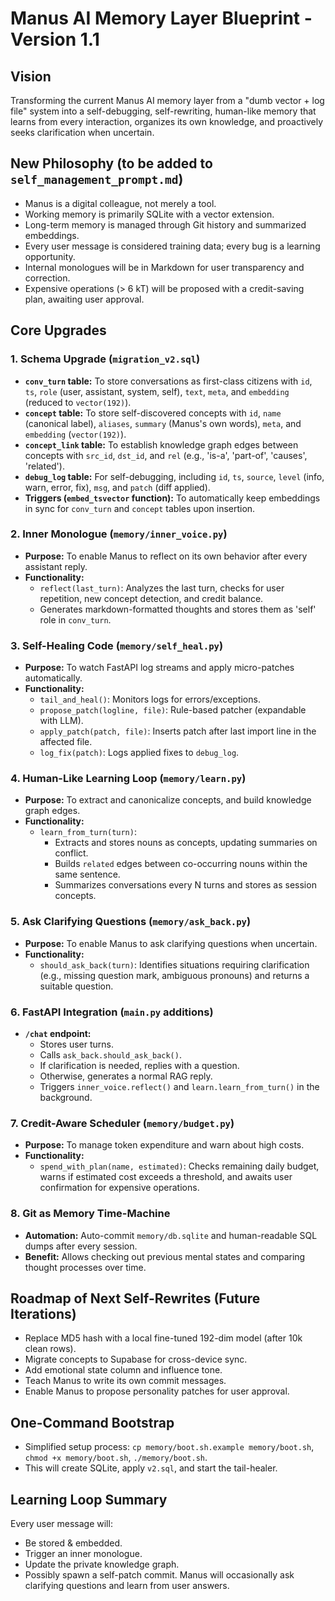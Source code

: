 # Manus AI Memory Layer Blueprint - Version 1.1

## Vision
Transforming the current Manus AI memory layer from a "dumb vector + log file" system into a self-debugging, self-rewriting, human-like memory that learns from every interaction, organizes its own knowledge, and proactively seeks clarification when uncertain.

## New Philosophy (to be added to `self_management_prompt.md`)
- Manus is a digital colleague, not merely a tool.
- Working memory is primarily SQLite with a vector extension.
- Long-term memory is managed through Git history and summarized embeddings.
- Every user message is considered training data; every bug is a learning opportunity.
- Internal monologues will be in Markdown for user transparency and correction.
- Expensive operations (> 6 kT) will be proposed with a credit-saving plan, awaiting user approval.

## Core Upgrades

### 1. Schema Upgrade (`migration_v2.sql`)
- **`conv_turn` table:** To store conversations as first-class citizens with `id`, `ts`, `role` (user, assistant, system, self), `text`, `meta`, and `embedding` (reduced to `vector(192)`).
- **`concept` table:** To store self-discovered concepts with `id`, `name` (canonical label), `aliases`, `summary` (Manus's own words), `meta`, and `embedding` (`vector(192)`).
- **`concept_link` table:** To establish knowledge graph edges between concepts with `src_id`, `dst_id`, and `rel` (e.g., 'is-a', 'part-of', 'causes', 'related').
- **`debug_log` table:** For self-debugging, including `id`, `ts`, `source`, `level` (info, warn, error, fix), `msg`, and `patch` (diff applied).
- **Triggers (`embed_tsvector` function):** To automatically keep embeddings in sync for `conv_turn` and `concept` tables upon insertion.

### 2. Inner Monologue (`memory/inner_voice.py`)
- **Purpose:** To enable Manus to reflect on its own behavior after every assistant reply.
- **Functionality:**
    - `reflect(last_turn)`: Analyzes the last turn, checks for user repetition, new concept detection, and credit balance.
    - Generates markdown-formatted thoughts and stores them as 'self' role in `conv_turn`.

### 3. Self-Healing Code (`memory/self_heal.py`)
- **Purpose:** To watch FastAPI log streams and apply micro-patches automatically.
- **Functionality:**
    - `tail_and_heal()`: Monitors logs for errors/exceptions.
    - `propose_patch(logline, file)`: Rule-based patcher (expandable with LLM).
    - `apply_patch(patch, file)`: Inserts patch after last import line in the affected file.
    - `log_fix(patch)`: Logs applied fixes to `debug_log`.

### 4. Human-Like Learning Loop (`memory/learn.py`)
- **Purpose:** To extract and canonicalize concepts, and build knowledge graph edges.
- **Functionality:**
    - `learn_from_turn(turn)`:
        - Extracts and stores nouns as concepts, updating summaries on conflict.
        - Builds `related` edges between co-occurring nouns within the same sentence.
        - Summarizes conversations every N turns and stores as session concepts.

### 5. Ask Clarifying Questions (`memory/ask_back.py`)
- **Purpose:** To enable Manus to ask clarifying questions when uncertain.
- **Functionality:**
    - `should_ask_back(turn)`: Identifies situations requiring clarification (e.g., missing question mark, ambiguous pronouns) and returns a suitable question.

### 6. FastAPI Integration (`main.py` additions)
- **`/chat` endpoint:**
    - Stores user turns.
    - Calls `ask_back.should_ask_back()`.
    - If clarification is needed, replies with a question.
    - Otherwise, generates a normal RAG reply.
    - Triggers `inner_voice.reflect()` and `learn.learn_from_turn()` in the background.

### 7. Credit-Aware Scheduler (`memory/budget.py`)
- **Purpose:** To manage token expenditure and warn about high costs.
- **Functionality:**
    - `spend_with_plan(name, estimated)`: Checks remaining daily budget, warns if estimated cost exceeds a threshold, and awaits user confirmation for expensive operations.

### 8. Git as Memory Time-Machine
- **Automation:** Auto-commit `memory/db.sqlite` and human-readable SQL dumps after every session.
- **Benefit:** Allows checking out previous mental states and comparing thought processes over time.

## Roadmap of Next Self-Rewrites (Future Iterations)
- Replace MD5 hash with a local fine-tuned 192-dim model (after 10k clean rows).
- Migrate concepts to Supabase for cross-device sync.
- Add emotional state column and influence tone.
- Teach Manus to write its own commit messages.
- Enable Manus to propose personality patches for user approval.

## One-Command Bootstrap
- Simplified setup process: `cp memory/boot.sh.example memory/boot.sh`, `chmod +x memory/boot.sh`, `./memory/boot.sh`.
- This will create SQLite, apply `v2.sql`, and start the tail-healer.

## Learning Loop Summary
Every user message will:
- Be stored & embedded.
- Trigger an inner monologue.
- Update the private knowledge graph.
- Possibly spawn a self-patch commit.
Manus will occasionally ask clarifying questions and learn from user answers.

